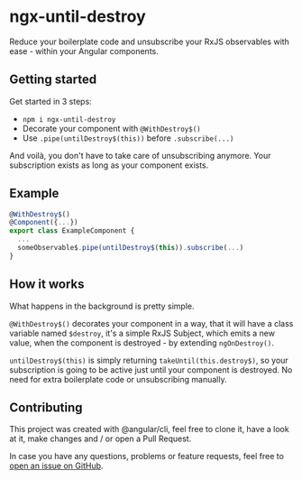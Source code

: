 # ngx-until-destroy

Reduce your boilerplate code and unsubscribe your RxJS observables with ease - within your Angular components.

## Getting started

Get started in 3 steps:

- `npm i ngx-until-destroy`
- Decorate your component with `@WithDestroy$()`
- Use `.pipe(untilDestroy$(this))` before `.subscribe(...) `

And voilà, you don't have to take care of unsubscribing anymore. Your subscription exists as long as your component exists.

## Example

```typescript
@WithDestroy$()
@Component({...})
export class ExampleComponent {
  ...
  someObservable$.pipe(untilDestroy$(this)).subscribe(...)
}
```

## How it works

What happens in the background is pretty simple.

`@WithDestroy$()` decorates your component in a way, that it will have a class variable named `$destroy`, it's a simple RxJS Subject, which emits a new value, when the component is destroyed - by extending `ngOnDestroy()`.

`untilDestroy$(this)` is simply returning `takeUntil(this.destroy$)`, so your subscription is going to be active just until your component is destroyed. No need for extra boilerplate code or unsubscribing manually.

## Contributing

This project was created with @angular/cli, feel free to clone it, have a look at it, make changes and / or open a Pull Request.

In case you have any questions, problems or feature requests, feel free to [open an issue on GitHub](https://github.com/marcellkiss/ngx-until-destroy/issues).
